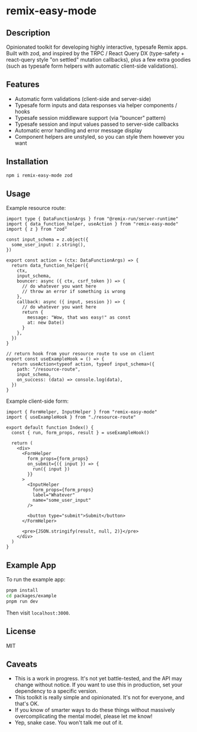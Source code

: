 # remix-easy-mode

## Description

Opinionated toolkit for developing highly interactive, typesafe Remix apps. Built with zod, and inspired by the TRPC / React Query DX (type-safety + react-query style "on settled" mutation callbacks), plus a few extra goodies (such as typesafe form helpers with automatic client-side validations).

## Features

- Automatic form validations (client-side and server-side)
- Typesafe form inputs and data responses via helper components / hooks
- Typesafe session middleware support (via "bouncer" pattern)
- Typesafe session and input values passed to server-side callbacks
- Automatic error handling and error message display
- Component helpers are unstyled, so you can style them however you want

## Installation

```bash
npm i remix-easy-mode zod
```

## Usage

Example resource route:

```tsx
import type { DataFunctionArgs } from "@remix-run/server-runtime"
import { data_function_helper, useAction } from "remix-easy-mode"
import { z } from "zod"

const input_schema = z.object({
  some_user_input: z.string(),
})

export const action = (ctx: DataFunctionArgs) => {
  return data_function_helper({
    ctx,
    input_schema,
    bouncer: async ({ ctx, csrf_token }) => {
      // do whatever you want here
      // throw an error if something is wrong
    },
    callback: async ({ input, session }) => {
      // do whatever you want here
      return {
        message: "Wow, that was easy!" as const
        at: new Date()
      }
    },
  })
}

// return hook from your resource route to use on client
export const useExampleHook = () => {
  return useAction<typeof action, typeof input_schema>({
    path: "/resource-route",
    input_schema,
    on_success: (data) => console.log(data),
  })
}
```

Example client-side form:

```tsx
import { FormHelper, InputHelper } from "remix-easy-mode"
import { useExampleHook } from "./resource-route"

export default function Index() {
  const { run, form_props, result } = useExampleHook()

  return (
    <div>
      <FormHelper
        form_props={form_props}
        on_submit={({ input }) => {
          run({ input })
        }}
      >
        <InputHelper
          form_props={form_props}
          label="Whatever"
          name="some_user_input"
        />

        <button type="submit">Submit</button>
      </FormHelper>

      <pre>{JSON.stringify(result, null, 2)}</pre>
    </div>
  )
}
```

## Example App

To run the example app:

```bash
pnpm install
cd packages/example
pnpm run dev
```

Then visit `localhost:3000`.

## License

MIT

## Caveats

- This is a work in progress. It's not yet battle-tested, and the API may change without notice. If you want to use this in production, set your dependency to a specific version.
- This toolkit is really simple and opinionated. It's not for everyone, and that's OK.
- If you know of smarter ways to do these things without massively overcomplicating the mental model, please let me know!
- Yep, snake case. You won't talk me out of it.
